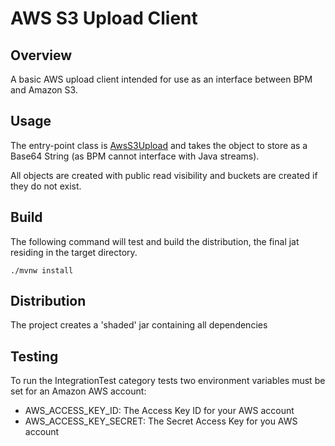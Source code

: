 # AWS S3 Upload Client

## Overview 

A basic AWS upload client intended for use as an interface between BPM and Amazon S3.

## Usage

The entry-point class is [AwsS3Upload](src/main/java/uk/org/cambsfire/aws/s3/AwsS3Upload.java) and takes the object to
store as a Base64 String (as BPM cannot interface with Java streams).

All objects are created with public read visibility and buckets are created if they do not exist.

## Build
The following command will test and build the distribution, the final jat residing in the target directory.

```
./mvnw install
```

## Distribution

The project creates a 'shaded' jar containing all dependencies 

## Testing

To run the IntegrationTest category tests two environment variables must be set for an Amazon AWS account:

* AWS_ACCESS_KEY_ID: The Access Key ID for your AWS account
* AWS_ACCESS_KEY_SECRET: The Secret Access Key for you AWS account
